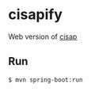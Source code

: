 # cisapify
Web version of [cisap](https://cisap.madadipouya.com) 


## Run

```bash
$ mvn spring-boot:run
```
